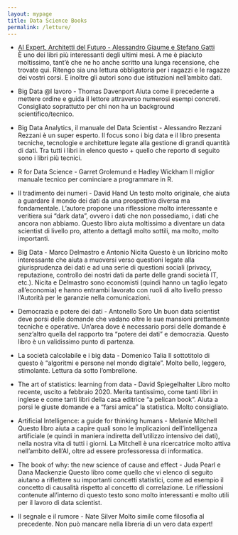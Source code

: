 ```yaml
---
layout: mypage
title: Data Science Books
permalink: /letture/
---
```


- [AI Expert, Architetti del Futuro - Alessandro Giaume e Stefano Gatti][aiexpertlink] <br>
È uno dei libri più interessanti degli ultimi mesi. A me è piaciuto moltissimo, tant’è che ne ho anche scritto una lunga recensione, che trovate qui. Ritengo sia una lettura obbligatoria per i ragazzi e le ragazze dei vostri corsi. E inoltre gli autori sono due istituzioni nell’ambito dati.

- Big Data @l lavoro - Thomas Davenport
Aiuta come il precedente a mettere ordine e guida il lettore attraverso numerosi esempi concreti. Consigliato soprattutto per chi non ha un background scientifico/tecnico.

- Big Data Analytics, il manuale del Data Scientist - Alessandro Rezzani
Rezzani è un super esperto. Il focus sono i big data e il libro presenta tecniche, tecnologie e architetture legate alla gestione di grandi quantità di dati. Tra tutti i libri in elenco questo + quello che reporto di seguito sono i libri più tecnici.

- R for Data Science - Garret Grolemund e Hadley Wickham
Il miglior manuale tecnico per cominciare a programmare in R.

- Il tradimento dei numeri - David Hand
Un testo molto originale, che aiuta a guardare il mondo dei dati da una prospettiva diversa ma fondamentale. L’autore propone una riflessione molto interessante e veritiera sui “dark data”, ovvero i dati che non possediamo, i dati che ancora non abbiamo. Questo libro aiuta moltissimo a diventare un data scientist di livello pro, attento a dettagli molto sottili, ma molto, molto importanti.

- Big Data - Marco Delmastro e Antonio Nicita
Questo è un libricino molto interessante che aiuta a muoversi verso questioni legate alla giurisprudenza dei dati e ad una serie di questioni sociali (privacy, reputazione, controllo dei nostri dati da parte delle grandi società IT, etc.). Nicita e Delmastro sono economisti (quindi hanno un taglio legato all’economia) e hanno entrambi lavorato con ruoli di alto livello presso l’Autorità per le garanzie nella comunicazioni.

- Democrazia e potere dei dati - Antonello Soro
Un buon data scientist deve porsi delle domande che vadano oltre le sue mansioni prettamente tecniche e operative. Un’area dove è necessario porsi delle domande è senz’altro quella del rapporto tra “potere dei dati” e democrazia. Questo libro è un validissimo punto di partenza.

- La società calcolabile e i big data - Domenico Talia
Il sottotitolo di questo è “algoritmi e persone nel mondo digitale”. Molto bello, leggero, stimolante. Lettura da sotto l’ombrellone.

- The art of statistics: learning from data - David Spiegelhalter
Libro molto recente, uscito a febbraio 2020. Merita tantissimo, come tanti libri in inglese e come tanti libri della casa editrice “a pelican book”. Aiuta a porsi le giuste domande e a “farsi amica” la statistica. Molto consigliato.

- Artificial Intelligence: a guide for thinking humans - Melanie Mitchell
Questo libro aiuta a capire quali sono le implicazioni dell’intelligenza artificiale (e quindi in maniera indiretta dell’utilizzo intensivo dei dati), nella nostra vita di tutti i giorni. La Mitchell è una ricercatrice molto attiva nell’ambito dell’AI, oltre ad essere professoressa di informatica.

- The book of why: the new science of cause and effect - Juda Pearl e Dana Mackenzie
Questo libro come quello che vi elenco di seguito aiutano a riflettere su importanti concetti statistici, come ad esempio il concetto di causalità rispetto al concetto di correlazione. Le riflessioni contenute all’interno di questo testo sono molto interessanti e molto utili per il lavoro di data scientist.

- Il segnale e il rumore - Nate Silver
Molto simile come filosofia al precedente. Non può mancare nella libreria di un vero data expert!

[aiexpertlink]: https://www.francoangeli.it/Ricerca/scheda_libro.aspx?Id=25635
